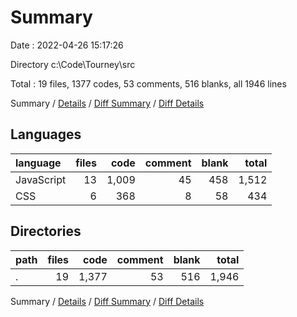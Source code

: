 # Summary

Date : 2022-04-26 15:17:26

Directory c:\Code\Tourney\src

Total : 19 files,  1377 codes, 53 comments, 516 blanks, all 1946 lines

Summary / [Details](details.md) / [Diff Summary](diff.md) / [Diff Details](diff-details.md)

## Languages
| language | files | code | comment | blank | total |
| :--- | ---: | ---: | ---: | ---: | ---: |
| JavaScript | 13 | 1,009 | 45 | 458 | 1,512 |
| CSS | 6 | 368 | 8 | 58 | 434 |

## Directories
| path | files | code | comment | blank | total |
| :--- | ---: | ---: | ---: | ---: | ---: |
| . | 19 | 1,377 | 53 | 516 | 1,946 |

Summary / [Details](details.md) / [Diff Summary](diff.md) / [Diff Details](diff-details.md)